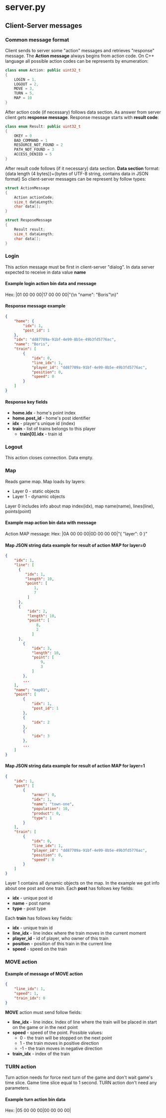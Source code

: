 # server.py

## Client-Server messages

### Common message format

Client sends to server some "action" messages and retrieves "response" message.
The **Action message** always begins from action code. On C++ language all possible action codes can be represents by enumeration:

```C++
class enum Action: public uint32_t
{
    LOGIN = 1,
    LOGOUT = 2,
    MOVE = 3,
    TURN = 5,
    MAP = 10
}
```

After action code (if necessary) follows data section.
As answer from server client gets **response message**. Response message starts with **result code**:

```C++
class enum Result: public uint32_t
{
    OKEY = 0
    BAD_COMMAND = 1
    RESOURCE_NOT_FOUND = 2
    PATH_NOT_FOUND = 3
    ACCESS_DENIED = 5
}
```

After result code follows (if it necessary) data section.
**Data section** format:
{data length (4 bytes)}+{bytes of UTF-8 string, contains data in JSON format}
So client-server messages can be represent by follow types:

```C++
struct ActionMessage
{
    Action actionCode;
    size_t dataLength;
    char data[];
}

struct ResposeMessage
{
    Result result;
    size_t dataLength;
    char data[];
}
```

### Login

This action message must be first in client-server "dialog". In data server expected to receive in data value **name**

#### Example login action bin data and message

Hex: |01 00 00 00|17 00 00 00|"{\n    "name": "Boris"\n}"

#### Response message example

``` JSON
{
    "home": {
        "idx": 1,
        "post_id": 1
    },
    "idx": "dd87709a-91bf-4e99-8b5e-49b3fd5776ac",
    "name": "Boris",
    "train": [
        {
            "idx": 0,
            "line_idx": 1,
            "player_id": "dd87709a-91bf-4e99-8b5e-49b3fd5776ac",
            "position": 0,
            "speed": 0
        }
    ]
}
```

#### Response key fields

* **home.idx** - home's point index
* **home.post_id** - home's post identifier
* **idx** - player's unique id (index)
* **train** - list of trains belongs to this player
  * **train[0].idx** - train id

### Logout

This action closes connection. Data empty.

### Map

Reads game map. Map loads by layers:

* Layer 0 - static objects
* Layer 1 - dynamic objects

Layer 0 includes info about map index(idx), map name(name), lines(line), points(point)

#### Example map action bin data with message

Action MAP message:
Hex: |0A 00 00 00|0D 00 00 00|"{ "layer": 0 }"

#### Map JSON string data example for result of action MAP for layer=0

``` JSON
{
    "idx": 1,
    "line": [
      {
         "idx": 1,
         "length": 10,
         "point": [
             1,
             7
          ]
      },
      {
          "idx": 2,
          "length": 10,
          "point": [
              8,
              2
            ]
      },
        {
            "idx": 3,
            "length": 10,
            "point": [
                9,
                3
            ]
        },
        ...
    ],
    "name": "map01",
    "point": [
        {
            "idx": 1,
            "post_id": 1
        },
        {
            "idx": 2
        },
        {
            "idx": 3
        },
        ...
    ]
}
```

#### Map JSON string data example for result of action MAP for layer=1

``` JSON
{
    "idx": 1,
    "post": [
        {
            "armor": 0,
            "idx": 1,
            "name": "town-one",
            "population": 10,
            "product": 0,
            "type": 1
        }
    ],
    "train": [
        {
            "idx": 0,
            "line_idx": 1,
            "player_id": "dd87709a-91bf-4e99-8b5e-49b3fd5776ac",
            "position": 0,
            "speed": 0
        }
    ]
}
```

Layer 1 contains all dynamic objects on the map. In the example we got info about one post and one train.
Each __post__ has follows key fields:

* **idx** - unique post id
* **name** - post name
* **type** - post type

Each __train__ has follows key fields:

* **idx** - unique train id
* **line_idx** - line index where the train moves in the current moment
* **player_id** - id of player, who owner of this train
* **position** - position of this train in the current line
* **speed** - speed on the train

### MOVE action

#### Example of message of MOVE action

``` JSON
{
    "line_idx": 1,
    "speed": 1,
    "train_idx": 0
}
```

**MOVE** action must send follow fields:

* **line_idx** - line index. Index of line where the train will be placed in start on the game or in the next point
* **speed** - speed of the point. Possible values:
  * 0 - the train will be stopped on the next point
  * 1 - the train moves in positive direction
  * -1 - the train moves in negative direction
* **train_idx** - index of the train

### TURN action

Turn action needs for force next turn of the game and don't wait game's time slice.
Game time slice equal to 1 second.
TURN action don't need any parameters.

#### Example turn action bin data

Hex: |05 00 00 00|00 00 00 00|
